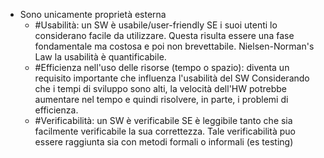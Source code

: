 - Sono unicamente proprietà esterna
	- #Usabilità: un SW è usabile/user-friendly SE i suoi utenti lo considerano facile da utilizzare. 
		Questa risulta essere una fase fondamentale ma costosa e poi non brevettabile. 
		Nielsen-Norman's Law la usabilità è quantificabile.
	- #Efficienza nell'uso delle risorse (tempo o spazio): 
		diventa un requisito importante che influenza l'usabilità del SW
		Considerando che i tempi di sviluppo sono alti, la velocità dell'HW potrebbe aumentare nel tempo e quindi risolvere, in parte, i problemi di efficienza.
	- #Verificabilità: un SW è verificabile SE è leggibile tanto che sia facilmente verificabile la sua correttezza. Tale verificabilità puo essere raggiunta sia con metodi formali o informali (es testing)